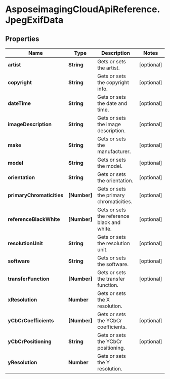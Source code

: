 # AsposeimagingCloudApiReference.JpegExifData

## Properties
Name | Type | Description | Notes
------------ | ------------- | ------------- | -------------
**artist** | **String** | Gets or sets the artist. | [optional] 
**copyright** | **String** | Gets or sets the copyright info. | [optional] 
**dateTime** | **String** | Gets or sets the date and time. | [optional] 
**imageDescription** | **String** | Gets or sets the image description. | [optional] 
**make** | **String** | Gets or sets the manufacturer. | [optional] 
**model** | **String** | Gets or sets the model. | [optional] 
**orientation** | **String** | Gets or sets the orientation. | [optional] 
**primaryChromaticities** | **[Number]** | Gets or sets the primary chromaticities. | [optional] 
**referenceBlackWhite** | **[Number]** | Gets or sets the reference black and white. | [optional] 
**resolutionUnit** | **String** | Gets or sets the resolution unit. | [optional] 
**software** | **String** | Gets or sets the software. | [optional] 
**transferFunction** | **[Number]** | Gets or sets the transfer function. | [optional] 
**xResolution** | **Number** | Gets or sets the X resolution. | 
**yCbCrCoefficients** | **[Number]** | Gets or sets the YCbCr coefficients. | [optional] 
**yCbCrPositioning** | **String** | Gets or sets the YCbCr positioning. | [optional] 
**yResolution** | **Number** | Gets or sets the Y resolution. | 


